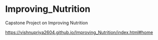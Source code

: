 # Improving_Nutrition
Capstone Project on Improving Nutrition

https://vishnupriya2604.github.io/Improving_Nutrition/index.html#home
